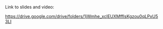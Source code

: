 Link to slides and video:

https://drive.google.com/drive/folders/1jWmhe_xcIEUXMffIsKgzou0qLPxU53LI
